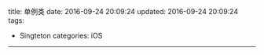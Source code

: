 title: 单例类
date: 2016-09-24 20:09:24
updated: 2016-09-24 20:09:24
tags:
- Singteton
categories: iOS
---

<script src="https://gist.github.com/chaoskyme/23a6095423494752f3bee55c114a2a97.js"></script>

